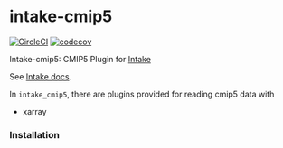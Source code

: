 # intake-cmip5

[![CircleCI](https://circleci.com/gh/NCAR/intake-cmip5/tree/master.svg?style=svg)](https://circleci.com/gh/NCAR/intake-cmip5/tree/master)
[![codecov](https://codecov.io/gh/NCAR/intake-cmip5/branch/master/graph/badge.svg)](https://codecov.io/gh/NCAR/intake-cmip5)

Intake-cmip5: CMIP5 Plugin for [Intake](https://github.com/NCAR/intake-cmip5)

See [Intake docs](https://intake.readthedocs.io/en/latest/overview.html).

In `intake_cmip5`, there are plugins provided for reading cmip5 data with
  - xarray

### Installation
